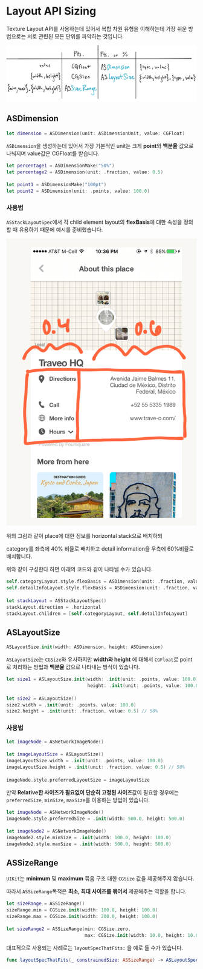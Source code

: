 # Layout API Sizing

Texture Layout API를 사용하는데 있어서 복합 차원 유형을 이해하는데 가장 쉬운 방법으로는 서로 관련된 모든 단위를 파악하는 것입니다. 

![](../.gitbook/assets/image%20%2821%29.png)

## ASDimension

```swift
let dimension = ASDimension(unit: ASDimensionUnit, value: CGFloat)
```

`ASDimension`을 생성하는데 있어서 가장 기본적인 unit는 크게 **point**와 **백분율** 값으로 나눠지며 value값은 CGFloat를 받습니다. 

```swift
let percentage1 = ASDimensionMake("50%")
let percentage2 = ASDimension(unit: .fraction, value: 0.5)

let point1 = ASDimensionMake("100pt")
let point2 = ASDimension(unit: .points, value: 100.0)
```



### 사용법 

`ASStackLayoutSpec`에서 각 child element layout의 **flexBasis**에 대한 속성을 정의할 때 유용하기 때문에 예시를 준비했습니다.

![](../.gitbook/assets/image%20%2824%29.png)

위의 그림과 같이 place에 대한 정보를 horizontal stack으로 배치하되 

category를 좌측에 40% 비율로 배치하고 detail information을 우측에 60%비율로 배치합니다. 

위와 같이 구성한다 하면 아래의 코드와 같이 나타낼 수가 있습니다.

```swift
self.categoryLayout.style.flexBasis = ASDimension(unit: .fraction, value: 0.4)
self.detailInfoLayout.style.flexBasis = ASDimension(unit: .fraction, value: 0.6)

let stackLayout = ASStackLayoutSpec()
stackLayout.direction = .horizontal
stackLayout.children = [self.categoryLayout, self.detailInfoLayout]
```

## ASLayoutSize

```swift
ASLayoutSize.init(width: ASDimension, height: ASDimension)
```

`ASLayoutSize`는 `CGSize`와 유사하지만 **width와 height** 에 대해서 `CGFloat`로 point로 처리하는 방법과 **백분율** 값으로 나타내는 방식이 있습니다.

```swift
let size1 = ASLayoutSize.init(width: .init(unit: .points, value: 100.0),
                              height: .init(unit: .points, value: 100.0))

let size2 = ASLayoutSize()
size2.width = .init(unit: .points, value: 100.0)
size2.height = .init(unit: .fraction, value: 0.5) // 50%
```

### 사용법

```swift
let imageNode = ASNetworkImageNode()

let imageLayoutSize = ASLayoutSize()
imageLayoutSize.width = .init(unit: .points, value: 100.0)
imageLayoutSize.height = .init(unit: .fraction, value: 0.5) // 50%

imageNode.style.preferredLayoutSize = imageLayoutSize
```

만약 **Relative한 사이즈가 필요없이 단순히 고정된 사이즈**값이 필요할 경우에는 `preferredSize`, `minSize`, `maxSize`를 이용하는 방법이 있습니다. 

```swift
let imageNode = ASNetworkImageNode()
imageNode.style.preferredSize = .init(width: 500.0, height: 500.0)

let imageNode2 = ASNetworkImageNode()
imageNode2.style.minSize = .init(width: 100.0, height: 100.0)
imageNode2.style.maxSize = .init(width: 500.0, height: 500.0)
```



## ASSizeRange

`UIKit`는 **minimum** 및 **maximum** 묶음 구조 대한 `CGSize`  값을 제공해주지 않습니다. 

따라서 `ASSizeRange`목적은 **최소, 최대 사이즈를 묶어서** 제공해주는 역할을 합니다. 

```swift
let sizeRange = ASSizeRange()
sizeRange.min = CGSize.init(width: 100.0, height: 100.0)
sizeRange.max = CGSize.init(width: 200.0, height: 100.0)

let sizeRange2 = ASSizeRange(min: CGSize.zero, 
                             max: CGSize.init(width: 10.0, height: 10.0)))
```

대표적으로 사용되는 사례로는 `layoutSpecThatFits:` 을 예로 들 수가 있습니다. 

```swift
func layoutSpecThatFits(_ constrainedSize: ASSizeRange) -> ASLayoutSpec
```



